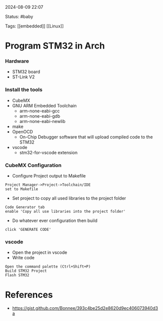 
2024-08-09 22:07

Status: #baby

Tags: [[embedded]] [[Linux]]

# Program STM32 in Arch
### Hardware
- STM32 board
- ST-Link V2
### Install the tools
- CubeMX
- GNU ARM Embedded Toolchain
	- arm-none-eabi-gcc
	- arm-none-eabi-gdb
	- arm-none-eabi-newlib
- make
- OpenOCD
	- On-Chip Debugger software that will upload compiled code to the STM32
- vscode
	- stm32-for-vscode extension
### CubeMX Configuration

- Configure Project output to Makefile
```
Project Manager->Project->Toolchain/IDE
set to Makefile
```
- Set project to copy all used libraries to the project folder
```
Code Generator tab
enable 'Copy all use libraries into the project folder'
```
- Do whatever ever configuration then build
```
click 'GENERATE CODE'
```
### vscode
- Open the project in vscode
- Write code
```
Open the command palette (Ctrl+Shift+P)
Build STM32 Project
Flash STM32
```
# References
- https://gist.github.com/Bonnee/393c4be25d2e8620d9ec406073940d3a
